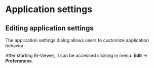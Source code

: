 # Application settings

## Editing application settings

The application settings dialog allows users to customize application behavior.

After starting BI-Viewer, it can be accessed clicking in menu: **Edit** -> **Preferences**.

